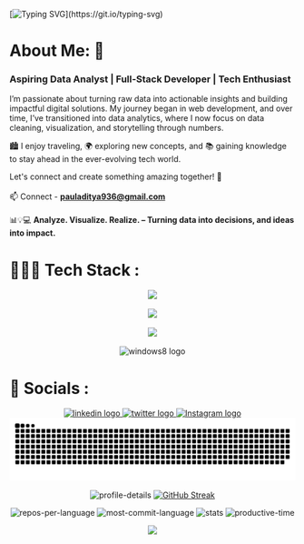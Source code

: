 [![Typing SVG](https://readme-typing-svg.demolab.com?font=Anonymous&size=23&pause=1000&color=F07A20&width=435&lines=Hey+It's+Aditya+here;Nice+to+meet+you!)](https://git.io/typing-svg)

#  About Me: 🌻
### Aspiring Data Analyst | Full-Stack Developer | Tech Enthusiast
I’m passionate about turning raw data into actionable insights and building impactful digital solutions. My journey began in web development, and over time, I’ve transitioned into data analytics, where I now focus on data cleaning, visualization, and storytelling through numbers.

🏙️ I enjoy traveling, 🌍 exploring new concepts, and 📚 gaining knowledge to stay ahead in the ever-evolving tech world.

Let's connect and create something amazing together! 🚀
<br><br>📫 Connect - **pauladitya936@gmail.com**<br><br> 📊💡💻 **Analyze. Visualize. Realize. – Turning data into decisions, and ideas into impact.**

# 🧑🏻‍💻 Tech Stack :
<p align="center">
  <a href="https://go-skill-icons.vercel.app/">
    <img
      src="https://go-skill-icons.vercel.app/api/icons?i=python,numpy,sqlserver,jupyter,pandas,excel,pbi"
    />
  </a>
</p>

<p align="center">
  <a href="https://skillicons.dev">
    <img src="https://skillicons.dev/icons?i=c,html,css,java,tailwindcss,react,nodejs,nextjs,bootstrap&theme=dark" />
  </a>
</p>

<p align="center">
  <a href="https://skillicons.dev">
    <img src="https://skillicons.dev/icons?i=vscode,github,figma,git,typescript,javascript,mysql&theme=dark" />
  </a>
</p>
<div align="center">
<img src="https://cdn.jsdelivr.net/gh/devicons/devicon/icons/windows8/windows8-original.svg" height="50" width="60" alt="windows8 logo"/>
</div>






<h1 align="left"> 📱 Socials : </h1>

<div align="center">
  <a href="https://www.linkedin.com/in/iamadityapaul/">
    <img src="https://img.shields.io/static/v1?message=LinkedIn&logo=linkedin&label=&color=47413D&logoColor=white&labelColor=&style=for-the-badge" height="40" alt="linkedin logo"/>
      </a>

  <a href="https://x.com/AdityaPaul59313">
    <img src="https://img.shields.io/static/v1?message=Twitter&logo=twitter&label=&color=47413D&logoColor=white&labelColor=&style=for-the-badge" height="40" alt="twitter logo"  />
  </a>
  
  <a href="https://www.instagram.com/iadityapaul/">
    <img src="https://img.shields.io/static/v1?message=Instagram&logo=Instagram&label=&color=47413D&logoColor=white&labelColor=&style=for-the-badge" height="40" alt="Instagram logo"/>
  </a>
  

  

  
  </div>








<picture>
  <source
    media="(prefers-color-scheme: dark)"
    srcset="https://raw.githubusercontent.com/platane/snk/output/github-contribution-grid-snake-dark.svg"
  />
  <source
    media="(prefers-color-scheme: dark)"
    srcset="https://raw.githubusercontent.com/platane/snk/output/github-contribution-grid-snake.svg"
  />
  <img
    alt="github contribution grid snake animation"
    src="https://raw.githubusercontent.com/platane/snk/output/github-contribution-grid-snake.svg"
  />
</picture>

<div align="center">

![profile-details](http://github-profile-summary-cards.vercel.app/api/cards/profile-details?username=Aditya-Paul-2003&theme=gruvbox)
[![GitHub Streak](https://streak-stats.demolab.com?user=Aditya-Paul-2003&theme=gruvbox)](https://git.io/streak-stats)


![repos-per-language](http://github-profile-summary-cards.vercel.app/api/cards/repos-per-language?username=Aditya-Paul-2003&theme=gruvbox)
![most-commit-language](http://github-profile-summary-cards.vercel.app/api/cards/most-commit-language?username=Aditya-Paul-2003&theme=gruvbox)
![stats](http://github-profile-summary-cards.vercel.app/api/cards/stats?username=Aditya-Paul-2003&theme=gruvbox)
![productive-time](http://github-profile-summary-cards.vercel.app/api/cards/productive-time?username=Aditya-Paul-2003&theme=gruvbox&utcOffset=8)

![](https://github-profile-trophy.vercel.app/?username=Aditya-Paul-2003&theme=gruvbox&no-frame=true&no-bg=false&margin-w=4)

</div>
